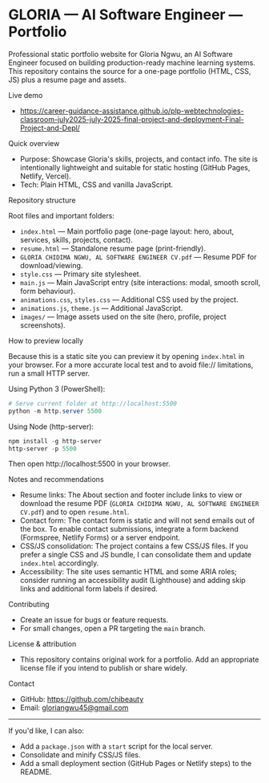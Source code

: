 # GLORIA — AI Software Engineer — Portfolio

Professional static portfolio website for Gloria Ngwu, an AI Software Engineer focused on building production-ready machine learning systems. This repository contains the source for a one-page portfolio (HTML, CSS, JS) plus a resume page and assets.

Live demo

- https://career-guidance-assistance.github.io/plp-webtechnologies-classroom-july2025-july-2025-final-project-and-deployment-Final-Project-and-Depl/

Quick overview

- Purpose: Showcase Gloria's skills, projects, and contact info. The site is intentionally lightweight and suitable for static hosting (GitHub Pages, Netlify, Vercel).
- Tech: Plain HTML, CSS and vanilla JavaScript.

Repository structure

Root files and important folders:

- `index.html` — Main portfolio page (one-page layout: hero, about, services, skills, projects, contact).
- `resume.html` — Standalone resume page (print-friendly).
- `GLORIA CHIDIMA NGWU, AL SOFTWARE ENGINEER CV.pdf` — Resume PDF for download/viewing.
- `style.css` — Primary site stylesheet.
- `main.js` — Main JavaScript entry (site interactions: modal, smooth scroll, form behaviour).
- `animations.css`, `styles.css` — Additional CSS used by the project.
- `animations.js`, `theme.js` — Additional JavaScript.
- `images/` — Image assets used on the site (hero, profile, project screenshots).

How to preview locally

Because this is a static site you can preview it by opening `index.html` in your browser. For a more accurate local test and to avoid file:// limitations, run a small HTTP server.

Using Python 3 (PowerShell):

```powershell
# Serve current folder at http://localhost:5500
python -m http.server 5500
```

Using Node (http-server):

```powershell
npm install -g http-server
http-server -p 5500
```

Then open http://localhost:5500 in your browser.

Notes and recommendations

- Resume links: The About section and footer include links to view or download the resume PDF (`GLORIA CHIDIMA NGWU, AL SOFTWARE ENGINEER CV.pdf`) and to open `resume.html`.
- Contact form: The contact form is static and will not send emails out of the box. To enable contact submissions, integrate a form backend (Formspree, Netlify Forms) or a server endpoint.
- CSS/JS consolidation: The project contains a few CSS/JS files. If you prefer a single CSS and JS bundle, I can consolidate them and update `index.html` accordingly.
- Accessibility: The site uses semantic HTML and some ARIA roles; consider running an accessibility audit (Lighthouse) and adding skip links and additional form labels if desired.

Contributing

- Create an issue for bugs or feature requests.
- For small changes, open a PR targeting the `main` branch.

License & attribution

- This repository contains original work for a portfolio. Add an appropriate license file if you intend to publish or share widely.

Contact

- GitHub: https://github.com/chibeauty
- Email: gloriangwu45@gmail.com

---

If you'd like, I can also:

- Add a `package.json` with a `start` script for the local server.
- Consolidate and minify CSS/JS files.
- Add a small deployment section (GitHub Pages or Netlify steps) to the README.

